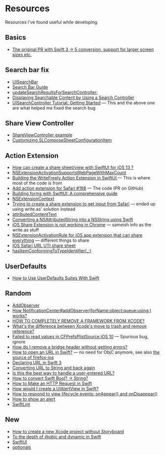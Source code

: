 # Resources

Resources I've found useful while developing.

## Basics

* [The original PR with Swift 3 -> 5 conversion, support for larger screen sizes etc.](https://github.com/thisismatu/simplepin/pull/1)

## Search bar fix

* [UISearchBar](https://developer.apple.com/documentation/uikit/uisearchbar)
* [Search Bar Guide](https://guides.codepath.com/ios/Search-Bar-Guide)
* [updateSearchResultsForSearchController:](https://developer.apple.com/documentation/uikit/uisearchresultsupdating/1618658-updatesearchresultsforsearchcont)
* [Displaying Searchable Content by Using a Search Controller](https://developer.apple.com/documentation/uikit/view_controllers/displaying_searchable_content_by_using_a_search_controller)
* [UISearchController Tutorial: Getting Started](https://www.kodeco.com/4363809-uisearchcontroller-tutorial-getting-started) — This and the above one are what helped me fixed the search bug


## Share View Controller
* [ShareViewController example](https://github.com/mattneub/Programming-iOS-Book-Examples/blob/master/bk2ch13p636actionExtension/Shoebox/ShareViewController.swift)
* [Customizing SLComposeSheetConfigurationItem](https://stackoverflow.com/questions/57502583/customizing-slcomposesheetconfigurationitem)

## Action Extension
* [How can create a share sheet/view with SwiftUI for iOS 13 ?](https://developer.apple.com/forums/thread/123951)
* [NSExtensionActivationSupportsWebPageWithMaxCount](https://developer.apple.com/documentation/bundleresources/information_property_list/nsextension/nsextensionattributes/nsextensionactivationrule/nsextensionactivationsupportswebpagewithmaxcount)
* [Building the WriteFreely Action Extension in SwiftUI
](https://write.as/angelo/building-the-writefreely-action-extension-in-swiftui) — This is where most of the code is from
* [Add action extension for Safari #198](https://github.com/writefreely/writefreely-swiftui-multiplatform/pull/198/files#diff-afcb76af73e7919c0ab3a2aadea17f21c09fb92f2481da53bfd8a61fc9a1c021) — The code (PR on GitHub)
* [Building forms with SwiftUI: A comprehensive guide](https://blog.logrocket.com/building-forms-swiftui-comprehensive-guide/)
* [NSExtensionContext](https://developer.apple.com/documentation/foundation/nsextensioncontext)
* [Trying to create a share extension to get input from Safari](https://developer.apple.com/forums/thread/132858) — ended up using write.as' solution instead
* [attributedContentText](https://developer.apple.com/documentation/foundation/nsextensionitem/1408297-attributedcontenttext)
* [Converting a NSAttributedString into a NSString using Swift](https://stackoverflow.com/questions/25493122/converting-a-nsattributedstring-into-a-nsstring-using-swift)
* [iOS Share Extension is not working in Chrome](https://stackoverflow.com/questions/38637484/ios-share-extension-is-not-working-in-chrome) — sameish info as the write.as stuff
* [NSExtensionActivationRule for iOS app extension that can share everything](https://stackoverflow.com/questions/36030907/nsextensionactivationrule-for-ios-app-extension-that-can-share-everything) — different things to share
* [IOS Safari URL UTI share sheet](https://stackoverflow.com/questions/43528568/ios-safari-url-uti-share-sheet)
* [hasItemConformingToTypeIdentifier(_:)](https://developer.apple.com/documentation/foundation/nsitemprovider/1403921-hasitemconformingtotypeidentifie)


## UserDefaults
* [How to Use UserDefaults Suites With Swift](https://programmingwithswift.com/how-to-use-userdefaults-suites-with-swift/)

## Random
* [AddObserver](https://developer.apple.com/documentation/foundation/notificationcenter/1411723-addobserver)
* [How NotificationCenter#addObserver(forName:object:queue:using:) works?](https://stackoverflow.com/questions/57008167/how-notificationcenteraddobserverfornameobjectqueueusing-works)
* [HOW TO COMPLETELY REMOVE A FRAMEWORK FROM XCODE?](https://www.appsloveworld.com/coding/xcode/251/how-to-completely-remove-a-framework-from-xcode)
* [What's the difference between Xcode's move to trash and remove reference?](https://stackoverflow.com/questions/10740126/whats-the-difference-between-xcodes-move-to-trash-and-remove-reference)
* [Failed to read values in CFPrefsPlistSource iOS 10](https://stackoverflow.com/questions/38275395/failed-to-read-values-in-cfprefsplistsource-ios-10) — Spurious bug, ignore
* [How do I remove a bridge header without getting errors?](https://stackoverflow.com/questions/32274684/how-do-i-remove-a-bridge-header-without-getting-errors)
* [How to open an URL in Swift?](https://stackoverflow.com/questions/39546856/how-to-open-an-url-in-swift) — no need for ObjC anymore, see also [the source of firefox-ios](https://github.com/mozilla-mobile/firefox-ios/blob/f68f9346c7387363880b9fd207f0fb6c919a1153/Client/Frontend/Browser/MailtoLinkHandler.swift#L12)
* [Declaring URL in Swift 3](https://stackoverflow.com/questions/39543214/declaring-url-in-swift-3)
* [Converting URL to String and back again](https://stackoverflow.com/questions/27062454/converting-url-to-string-and-back-again)
* [Is this the best way to handle a user-entered URL?](https://www.hackingwithswift.com/forums/swiftui/is-this-the-best-way-to-handle-a-user-entered-url/7477)
* [How to convert Swift Bool? -> String?](https://stackoverflow.com/questions/33860733/how-to-convert-swift-bool-string)
* [How to Make an HTTP Request in Swift](https://cocoacasts.com/networking-fundamentals-how-to-make-an-http-request-in-swift)
* [How would I create a UIAlertView in Swift?](https://stackoverflow.com/questions/24022479/how-would-i-create-a-uialertview-in-swift)
* [How to respond to view lifecycle events: onAppear() and onDisappear()](https://www.hackingwithswift.com/quick-start/swiftui/how-to-respond-to-view-lifecycle-events-onappear-and-ondisappear)
* [How to show an alert](https://www.hackingwithswift.com/quick-start/swiftui/how-to-show-an-alert)
* [SwiftLint](https://github.com/realm/SwiftLint)

## New

* [How to create a new Xcode project without Storyboard](https://sarunw.com/posts/how-to-create-new-xcode-project-without-storyboard/)
* [To the depth of @objc and dynamic in Swift](https://varun04tomar.medium.com/to-the-depth-of-objc-and-dynamic-in-swift-b5472800b85d)
* [SwiftUI](https://developer.apple.com/xcode/swiftui/)
* [optionals](https://www.programiz.com/swift-programming/optionals)
